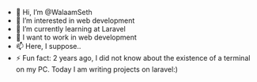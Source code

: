 - 👋 Hi, I’m @WalaamSeth
- 👀 I’m interested in web development
- 🌱 I’m currently learning at Laravel
- 💞️ I want to work in web development
- 📫 Here, I suppose..
- ⚡ Fun fact: 2 years ago, I did not know about the existence of a terminal on my PC. Today I am writing projects on laravel:)

<!---
WalaamSeth/WalaamSeth is a ✨ special ✨ repository because its `README.md` (this file) appears on your GitHub profile.
You can click the Preview link to take a look at your changes.
--->
